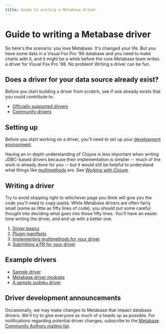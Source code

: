 ```yaml
---
title: Guide to writing a Metabase driver
---
```


# Guide to writing a Metabase driver

So here's the scenario: you love Metabase. It's changed your life. But you have some data in a Visual Fox Pro '98 database and you need to make charts with it, and it might be a while before the core Metabase team writes a driver for Visual Fox Pro '98. No problem! Writing a driver can be fun.

## Does a driver for your data source already exist?

Before you start building a driver from scratch, see if one already exists that you could contribute to:

- [Officially supported drivers](../../databases/connecting.md#connecting-to-supported-databases)
- [Community drivers](../community-drivers.md)

## Setting up

Before you start working on a driver, you'll need to set up your [development environment](../devenv.md).

Having an in-depth understanding of Clojure is less important when writing JDBC-based drivers because their implementation is simpler -- much of the work is already done for you -- but it would still be helpful to understand what things like [multimethods](https://clojure.org/reference/multimethods) are. See [Working with Clojure](../clojure.md).

## Writing a driver

Try to avoid skipping right to whichever page you think will give you the code you'll need to copy-pasta. While Metabase drivers are often fairly small (some as little as fifty lines of code), you should put some careful thought into deciding what goes into those fifty lines. You'll have an easier time writing the driver, and end up with a better one.

1. [Driver basics](basics.md)
2. [Plugin manifests](plugins.md)
3. [Implementing multimethods for your driver](multimethods.md)
4. [Submitting a PR for your driver](driver-tests.md)

## Example drivers

- [Sample driver](https://github.com/metabase/sample-driver)
- [Metabase driver modules](https://github.com/metabase/metabase/tree/master/modules/drivers)
- [A sample sudoku driver](https://github.com/metabase/sudoku-driver)

## Driver development announcements

Occasionally, we may make changes to Metabase that impact database drivers. We'll try to give everyone as much of a heads up as possible. For notifications regarding potential driver changes, subscribe to the [Metabase Community Authors mailing list](http://eepurl.com/gQcIO9).
